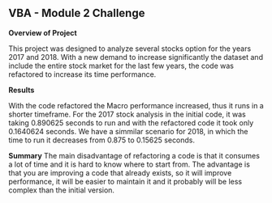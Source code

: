 ## VBA - Module 2 Challenge

**Overview of Project**

This project was designed to analyze several stocks option for the years 2017 and 2018. With a new demand to increase significantly 
the dataset and include the entire stock market for the last few years, the code was refactored to increase its time performance.

**Results**

With the code refactored the Macro performance increased, thus it runs in a shorter timeframe. For the 2017 stock analysis in the 
initial code, it was taking 0.890625 seconds to run and with the refactored code it took only 0.1640624 seconds. We have a simmilar
scenario for 2018, in which the time to run it decreases from 0.875 to 0.15625 seconds.

**Summary**
The main disadvantage of refactoring a code is that it consumes a lot of time and it is hard to know where to start from.
The advantage is that you are improving a code that already exists, so it will improve performance, it will be easier to maintain it
and it probably will be less complex than the initial version.
